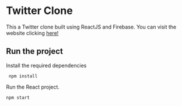 # Twitter Clone 

This a Twitter clone built using ReactJS and Firebase. You can visit the website clicking [here!](https://twitter-clone-3e691.web.app/)


## Run the project

Install the required dependencies
```
 npm install
```
Run the React project.
```
npm start
```